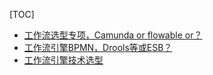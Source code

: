 [TOC]

* [工作流选型专项，Camunda or flowable or？](https://www.cnblogs.com/garfieldcgf/p/13469519.html)
* [工作流引擎BPMN，Drools等或ESB？](https://www.orcode.com/question/1229268_k97afd.html)
* [工作流引擎技术选型](https://cloud.tencent.com/developer/news/240460)